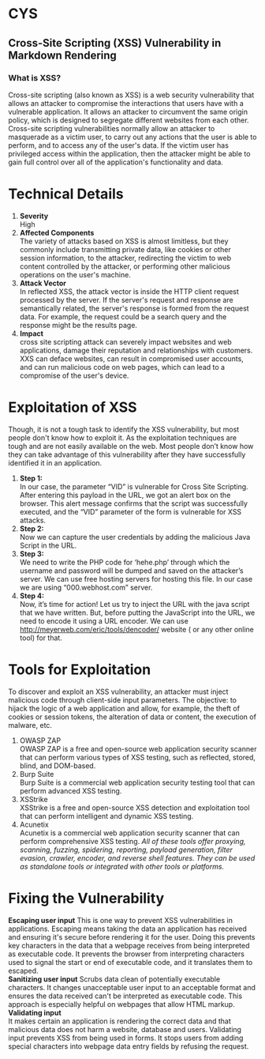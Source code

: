 # CYS
## Cross-Site Scripting (XSS) Vulnerability in Markdown Rendering  
### What is XSS?  
Cross-site scripting (also known as XSS) is a web security vulnerability that allows an attacker to compromise the interactions that users have with a vulnerable application. It allows an attacker to circumvent the same origin policy, which is designed to segregate different websites from each other. Cross-site scripting vulnerabilities normally allow an attacker to masquerade as a victim user, to carry out any actions that the user is able to perform, and to access any of the user's data. If the victim user has privileged access within the application, then the attacker might be able to gain full control over all of the application's functionality and data.  
# Technical Details  
1. **Severity**  
High
2. **Affected Components**  
The variety of attacks based on XSS is almost limitless, but they commonly include transmitting private data, like cookies or other session information, to the attacker, redirecting the victim to web content controlled by the attacker, or performing other malicious operations on the user's machine.
3. **Attack Vector**  
In reflected XSS, the attack vector is inside the HTTP client request processed by the server. If the server's request and response are semantically related, the server's response is formed from the request data. For example, the request could be a search query and the response might be the results page.
4. **Impact**  
cross site scripting attack can severely impact websites and web applications, damage their reputation and relationships with customers. XXS can deface websites, can result in compromised user accounts, and can run malicious code on web pages, which can lead to a compromise of the user's device.
# Exploitation of XSS  
Though, it is not a tough task to identify the XSS vulnerability, but most people don't know how to exploit it. As the exploitation techniques are tough and are not easily available on the web. Most people don’t know how they can take advantage of this vulnerability after they have successfully identified it in an application.  
1. **Step 1:**  
In our case, the parameter “VID” is vulnerable for Cross Site Scripting. After entering this payload in the URL, we got an alert box on the browser. This alert message confirms that the script was successfully executed, and the “VID” parameter of the form is vulnerable for XSS attacks.
2. **Step 2:**  
Now we can capture the user credentials by adding the malicious Java Script in the URL.
3. **Step 3:**  
We need to write the PHP code for ‘hehe.php’ through which the username and password will be dumped and saved on the attacker’s server. We can use free hosting servers for hosting this file. In our case we are using “000.webhost.com” server.
4. **Step 4:**  
Now, it’s time for action! Let us try to inject the URL with the java script that we have written. But, before putting the JavaScript into the URL, we need to encode it using a URL encoder. We can use http://meyerweb.com/eric/tools/dencoder/ website ( or any other online tool) for that.
# Tools for Exploitation
To discover and exploit an XSS vulnerability, an attacker must inject malicious code through client-side input parameters. The objective: to hijack the logic of a web application and allow, for example, the theft of cookies or session tokens, the alteration of data or content, the execution of malware, etc.  
1. OWASP ZAP  
OWASP ZAP is a free and open-source web application security scanner that can perform various types of XSS testing, such as reflected, stored, blind, and DOM-based.      
2. Burp Suite  
Burp Suite is a commercial web application security testing tool that can perform advanced XSS testing.   
3. XSStrike  
XSStrike is a free and open-source XSS detection and exploitation tool that can perform intelligent and dynamic XSS testing.  
4. Acunetix  
Acunetix is a commercial web application security scanner that can perform comprehensive XSS testing.
*All of these tools offer proxying, scanning, fuzzing, spidering, reporting, payload generation, filter evasion, crawler, encoder, and reverse shell features. They can be used as standalone tools or integrated with other tools or platforms.*
# Fixing the Vulnerability  
**Escaping user input** 
This is one way to prevent XSS vulnerabilities in applications. Escaping means taking the data an application has received and ensuring it's secure before rendering it for the user. Doing this prevents key characters in the data that a webpage receives from being interpreted as executable code. It prevents the browser from interpreting characters used to signal the start or end of executable code, and it translates them to escaped.  
**Sanitizing user input** 
Scrubs data clean of potentially executable characters. It changes unacceptable user input to an acceptable format and ensures the data received can't be interpreted as executable code. This approach is especially helpful on webpages that allow HTML markup.  
**Validating input**   
It makes certain an application is rendering the correct data and that malicious data does not harm a website, database and users. Validating input prevents XSS from being used in forms. It stops users from adding special characters into webpage data entry fields by refusing the request.  




